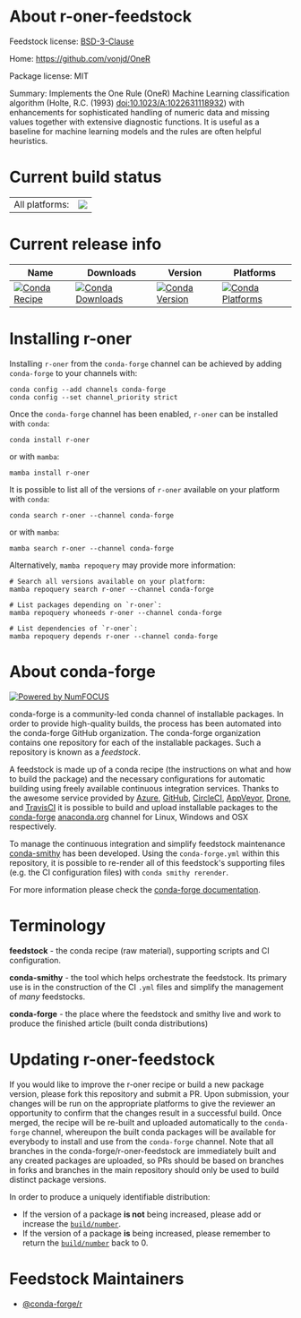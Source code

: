 About r-oner-feedstock
======================

Feedstock license: [BSD-3-Clause](https://github.com/conda-forge/r-oner-feedstock/blob/main/LICENSE.txt)

Home: https://github.com/vonjd/OneR

Package license: MIT

Summary: Implements the One Rule (OneR) Machine Learning classification algorithm (Holte, R.C. (1993) <doi:10.1023/A:1022631118932>) with enhancements for sophisticated handling of numeric data and missing values together with extensive diagnostic functions. It is useful as a baseline for machine learning models and the rules are often helpful heuristics.

Current build status
====================


<table><tr><td>All platforms:</td>
    <td>
      <a href="https://dev.azure.com/conda-forge/feedstock-builds/_build/latest?definitionId=16391&branchName=main">
        <img src="https://dev.azure.com/conda-forge/feedstock-builds/_apis/build/status/r-oner-feedstock?branchName=main">
      </a>
    </td>
  </tr>
</table>

Current release info
====================

| Name | Downloads | Version | Platforms |
| --- | --- | --- | --- |
| [![Conda Recipe](https://img.shields.io/badge/recipe-r--oner-green.svg)](https://anaconda.org/conda-forge/r-oner) | [![Conda Downloads](https://img.shields.io/conda/dn/conda-forge/r-oner.svg)](https://anaconda.org/conda-forge/r-oner) | [![Conda Version](https://img.shields.io/conda/vn/conda-forge/r-oner.svg)](https://anaconda.org/conda-forge/r-oner) | [![Conda Platforms](https://img.shields.io/conda/pn/conda-forge/r-oner.svg)](https://anaconda.org/conda-forge/r-oner) |

Installing r-oner
=================

Installing `r-oner` from the `conda-forge` channel can be achieved by adding `conda-forge` to your channels with:

```
conda config --add channels conda-forge
conda config --set channel_priority strict
```

Once the `conda-forge` channel has been enabled, `r-oner` can be installed with `conda`:

```
conda install r-oner
```

or with `mamba`:

```
mamba install r-oner
```

It is possible to list all of the versions of `r-oner` available on your platform with `conda`:

```
conda search r-oner --channel conda-forge
```

or with `mamba`:

```
mamba search r-oner --channel conda-forge
```

Alternatively, `mamba repoquery` may provide more information:

```
# Search all versions available on your platform:
mamba repoquery search r-oner --channel conda-forge

# List packages depending on `r-oner`:
mamba repoquery whoneeds r-oner --channel conda-forge

# List dependencies of `r-oner`:
mamba repoquery depends r-oner --channel conda-forge
```


About conda-forge
=================

[![Powered by
NumFOCUS](https://img.shields.io/badge/powered%20by-NumFOCUS-orange.svg?style=flat&colorA=E1523D&colorB=007D8A)](https://numfocus.org)

conda-forge is a community-led conda channel of installable packages.
In order to provide high-quality builds, the process has been automated into the
conda-forge GitHub organization. The conda-forge organization contains one repository
for each of the installable packages. Such a repository is known as a *feedstock*.

A feedstock is made up of a conda recipe (the instructions on what and how to build
the package) and the necessary configurations for automatic building using freely
available continuous integration services. Thanks to the awesome service provided by
[Azure](https://azure.microsoft.com/en-us/services/devops/), [GitHub](https://github.com/),
[CircleCI](https://circleci.com/), [AppVeyor](https://www.appveyor.com/),
[Drone](https://cloud.drone.io/welcome), and [TravisCI](https://travis-ci.com/)
it is possible to build and upload installable packages to the
[conda-forge](https://anaconda.org/conda-forge) [anaconda.org](https://anaconda.org/)
channel for Linux, Windows and OSX respectively.

To manage the continuous integration and simplify feedstock maintenance
[conda-smithy](https://github.com/conda-forge/conda-smithy) has been developed.
Using the ``conda-forge.yml`` within this repository, it is possible to re-render all of
this feedstock's supporting files (e.g. the CI configuration files) with ``conda smithy rerender``.

For more information please check the [conda-forge documentation](https://conda-forge.org/docs/).

Terminology
===========

**feedstock** - the conda recipe (raw material), supporting scripts and CI configuration.

**conda-smithy** - the tool which helps orchestrate the feedstock.
                   Its primary use is in the construction of the CI ``.yml`` files
                   and simplify the management of *many* feedstocks.

**conda-forge** - the place where the feedstock and smithy live and work to
                  produce the finished article (built conda distributions)


Updating r-oner-feedstock
=========================

If you would like to improve the r-oner recipe or build a new
package version, please fork this repository and submit a PR. Upon submission,
your changes will be run on the appropriate platforms to give the reviewer an
opportunity to confirm that the changes result in a successful build. Once
merged, the recipe will be re-built and uploaded automatically to the
`conda-forge` channel, whereupon the built conda packages will be available for
everybody to install and use from the `conda-forge` channel.
Note that all branches in the conda-forge/r-oner-feedstock are
immediately built and any created packages are uploaded, so PRs should be based
on branches in forks and branches in the main repository should only be used to
build distinct package versions.

In order to produce a uniquely identifiable distribution:
 * If the version of a package **is not** being increased, please add or increase
   the [``build/number``](https://docs.conda.io/projects/conda-build/en/latest/resources/define-metadata.html#build-number-and-string).
 * If the version of a package **is** being increased, please remember to return
   the [``build/number``](https://docs.conda.io/projects/conda-build/en/latest/resources/define-metadata.html#build-number-and-string)
   back to 0.

Feedstock Maintainers
=====================

* [@conda-forge/r](https://github.com/orgs/conda-forge/teams/r/)

